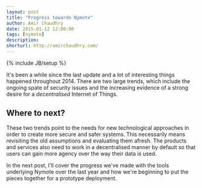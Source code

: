 ```yaml
---
layout: post
title: "Progress towards Nymote"
author: Amir Chaudhry
date: 2015-01-12 12:00:00
tags: [nymote]
description:
shorturl: http://amirchaudhry.com/
---
```

{% include JB/setup %}
<!-- 
[![Alt]({{BASE_PATH}}/images/web/#.jpg)](http://www.com)

<a href="#"><img style="float: right; margin-left: 10px" src="http://amirchaudhry.com/images/web/#"></a>
 -->

It's been a while since the last update and a lot of interesting things happened throughout 2014. There are two large trends, which include the ongoing spate of security issues and the increasing evidence of a strong desire for a *decentralised* Internet of Things.





## Where to next?

These two trends point to the needs for new technological approaches in order to create more secure and safer systems. This necessarily means revisiting the old assumptions and evaluating them afresh. The products and services also need to work in a decentralised manner by default so that users can gain more agency over the way their data is used. 

In the next post, I'll cover the progress we've made with the tools underlying Nymote over the last year and how we're beginning to put the pieces together for a prototype deployment.


<!-- All of these point to the need to build new systems using . The assumptions we've made so about developing for the web have repeatedly turned out to be flawed. Systems not designed to be connected do end up networked and compounded exploits are how systems are broken.  -->



<!-- ========================================================= -->


